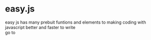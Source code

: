 # easy.js
easy js has many prebuit funtions and elements to making coding with javascript better and faster to write  
go to <a herf="https://s0net.github.io/easy.js/" style="color:white"></a>
